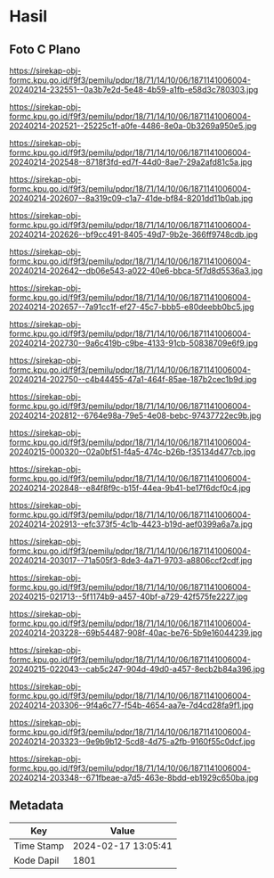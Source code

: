 # Hasil

## Foto C Plano

https://sirekap-obj-formc.kpu.go.id/f9f3/pemilu/pdpr/18/71/14/10/06/1871141006004-20240214-232551--0a3b7e2d-5e48-4b59-a1fb-e58d3c780303.jpg

https://sirekap-obj-formc.kpu.go.id/f9f3/pemilu/pdpr/18/71/14/10/06/1871141006004-20240214-202521--25225c1f-a0fe-4486-8e0a-0b3269a950e5.jpg

https://sirekap-obj-formc.kpu.go.id/f9f3/pemilu/pdpr/18/71/14/10/06/1871141006004-20240214-202548--8718f3fd-ed7f-44d0-8ae7-29a2afd81c5a.jpg

https://sirekap-obj-formc.kpu.go.id/f9f3/pemilu/pdpr/18/71/14/10/06/1871141006004-20240214-202607--8a319c09-c1a7-41de-bf84-8201dd11b0ab.jpg

https://sirekap-obj-formc.kpu.go.id/f9f3/pemilu/pdpr/18/71/14/10/06/1871141006004-20240214-202626--bf9cc491-8405-49d7-9b2e-366ff9748cdb.jpg

https://sirekap-obj-formc.kpu.go.id/f9f3/pemilu/pdpr/18/71/14/10/06/1871141006004-20240214-202642--db06e543-a022-40e6-bbca-5f7d8d5536a3.jpg

https://sirekap-obj-formc.kpu.go.id/f9f3/pemilu/pdpr/18/71/14/10/06/1871141006004-20240214-202657--7a91cc1f-ef27-45c7-bbb5-e80deebb0bc5.jpg

https://sirekap-obj-formc.kpu.go.id/f9f3/pemilu/pdpr/18/71/14/10/06/1871141006004-20240214-202730--9a6c419b-c9be-4133-91cb-50838709e6f9.jpg

https://sirekap-obj-formc.kpu.go.id/f9f3/pemilu/pdpr/18/71/14/10/06/1871141006004-20240214-202750--c4b44455-47a1-464f-85ae-187b2cec1b9d.jpg

https://sirekap-obj-formc.kpu.go.id/f9f3/pemilu/pdpr/18/71/14/10/06/1871141006004-20240214-202812--6764e98a-79e5-4e08-bebc-97437722ec9b.jpg

https://sirekap-obj-formc.kpu.go.id/f9f3/pemilu/pdpr/18/71/14/10/06/1871141006004-20240215-000320--02a0bf51-f4a5-474c-b26b-f35134d477cb.jpg

https://sirekap-obj-formc.kpu.go.id/f9f3/pemilu/pdpr/18/71/14/10/06/1871141006004-20240214-202848--e84f8f9c-b15f-44ea-9b41-be17f6dcf0c4.jpg

https://sirekap-obj-formc.kpu.go.id/f9f3/pemilu/pdpr/18/71/14/10/06/1871141006004-20240214-202913--efc373f5-4c1b-4423-b19d-aef0399a6a7a.jpg

https://sirekap-obj-formc.kpu.go.id/f9f3/pemilu/pdpr/18/71/14/10/06/1871141006004-20240214-203017--71a505f3-8de3-4a71-9703-a8806ccf2cdf.jpg

https://sirekap-obj-formc.kpu.go.id/f9f3/pemilu/pdpr/18/71/14/10/06/1871141006004-20240215-021713--5f1174b9-a457-40bf-a729-42f575fe2227.jpg

https://sirekap-obj-formc.kpu.go.id/f9f3/pemilu/pdpr/18/71/14/10/06/1871141006004-20240214-203228--69b54487-908f-40ac-be76-5b9e16044239.jpg

https://sirekap-obj-formc.kpu.go.id/f9f3/pemilu/pdpr/18/71/14/10/06/1871141006004-20240215-022043--cab5c247-904d-49d0-a457-8ecb2b84a396.jpg

https://sirekap-obj-formc.kpu.go.id/f9f3/pemilu/pdpr/18/71/14/10/06/1871141006004-20240214-203306--9f4a6c77-f54b-4654-aa7e-7d4cd28fa9f1.jpg

https://sirekap-obj-formc.kpu.go.id/f9f3/pemilu/pdpr/18/71/14/10/06/1871141006004-20240214-203323--9e9b9b12-5cd8-4d75-a2fb-9160f55c0dcf.jpg

https://sirekap-obj-formc.kpu.go.id/f9f3/pemilu/pdpr/18/71/14/10/06/1871141006004-20240214-203348--671fbeae-a7d5-463e-8bdd-eb1929c650ba.jpg


## Metadata

| Key        | Value               |
| ---------- | ------------------- |
| Time Stamp | 2024-02-17 13:05:41 |
| Kode Dapil | 1801                |



